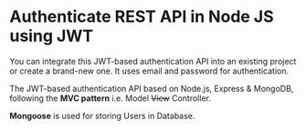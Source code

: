 # Authenticate REST API in Node JS using JWT 

You can integrate this JWT-based authentication API into an existing project or create a brand-new one. It uses email and password for authentication.

The JWT-based authentication API based on Node.js, Express & MongoDB, following the **MVC pattern** i.e. Model ~~View~~ Controller.

**Mongoose** is used for storing Users in Database.